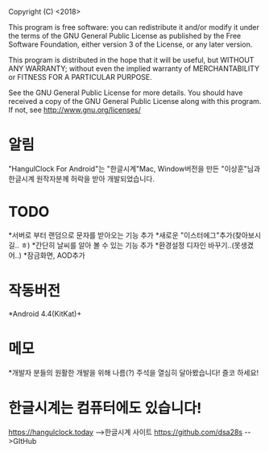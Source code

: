 <HangulClock For Android>

Copyright (C) <2018>  <LEE JOON HEE>

This program is free software: you can redistribute it and/or modify
it under the terms of the GNU General Public License as published by
the Free Software Foundation, either version 3 of the License, or any later version.

This program is distributed in the hope that it will be useful,
but WITHOUT ANY WARRANTY; without even the implied warranty of
MERCHANTABILITY or FITNESS FOR A PARTICULAR PURPOSE.

See the GNU General Public License for more details.
You should have received a copy of the GNU General Public License
along with this program.  If not, see <http://www.gnu.org/licenses/>

# 알림
"HangulClock For Android"는 "한글시계"Mac, Window버전을 만든 "이상훈"님과 한글시계 원작자분께 허락을 받아 개발되었습니다.

# TODO
*서버로 부터 랜덤으로 문자를 받아오는 기능 추가
*새로운 "이스터에그"추가(찾아보시길.. ㅎ)
*간단히 날씨를 알아 볼 수 있는 기능 추가
*환경설정 디자인 바꾸기..(못생겼어..)
*잠금화면, AOD추가

# 작동버전
*Android 4.4(KitKat)+

# 메모
*개발자 분들의 원활한 개발을 위해 나름(?) 주석을 열심히 달아봤습니다! 즐코 하세요!

# 한글시계는 컴퓨터에도 있습니다!
https://hangulclock.today -->한글시계 사이트
https://github.com/dsa28s -->GItHub

